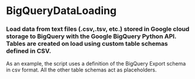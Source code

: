 # BigQueryDataLoading

### Load data from text files (.csv,.tsv, etc.) stored in Google cloud storage to BigQuery with the Google BigQuery Python API. Tables are created on load using custom table schemas defined in CSV.

As an example, the script uses a definition of the BigQuery Export schema in csv format. All the other table schemas act as placeholders.
